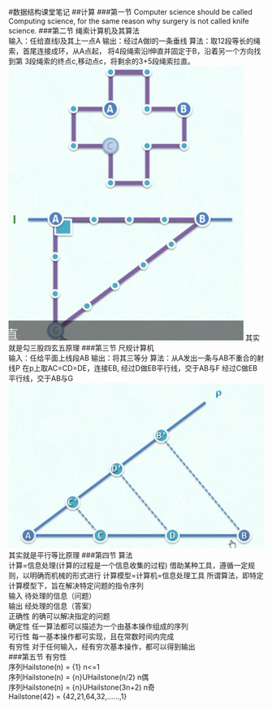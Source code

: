 #数据结构课堂笔记
##计算
###第一节 
Computer science should be called Computing science,
for the same reason why surgery is not called knife science.
###第二节 绳索计算机及其算法  
输入：任给直线l及其上一点A
输出：经过A做l的一条垂线
算法：取12段等长的绳索，首尾连接成环，从A点起，
将4段绳索沿l伸直并固定于B，沿着另一个方向找到第
3段绳索的终点c,移动点c，将剩余的3+5段绳索拉直。
![Image text]( https://github.com/manluqiusuo0615/myLearn/blob/master/src/img/ssjsj.png)
其实就是勾三股四玄五原理
###第三节 尺规计算机  
输入：任给平面上线段AB
输出：将其三等分
算法：从A发出一条与AB不重合的射线P
在p上取AC=CD=DE，连接EB,
经过D做EB平行线，交于AB与F
经过C做EB平行线，交于AB与G
![Image text]( https://github.com/manluqiusuo0615/myLearn/blob/master/src/img/cgjs.png)
其实就是平行等比原理
###第四节 算法  
计算=信息处理(计算的过程是一个信息收集的过程)
借助某种工具，遵循一定规则，以明确而机械的形式进行
计算模型=计算机=信息处理工具
所谓算法，即特定计算模型下，旨在解决特定问题的指令序列   
 输入    待处理的信息（问题）  
 输出    经处理的信息（答案）  
正确性   的确可以解决指定的问题  
确定性   任一算法都可以描述为一个由基本操作组成的序列  
可行性   每一基本操作都可实现，且在常数时间内完成  
有穷性   对于任何输入，经有穷次基本操作，都可以得到输出  
###第五节 有穷性  
序列Hailstone(n) = {1}                  n<=1  
序列Hailstone(n) = {n}UHailstone(n/2)   n偶  
序列Hailstone(n) = {n}UHailstone(3n+2)  n奇  
Hailstone(42) = {42,21,64,32,......,1}
